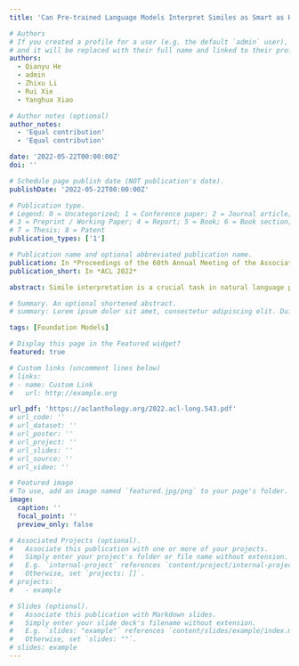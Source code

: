 ```yaml
---
title: 'Can Pre-trained Language Models Interpret Similes as Smart as Human?'

# Authors
# If you created a profile for a user (e.g. the default `admin` user), write the username (folder name) here
# and it will be replaced with their full name and linked to their profile.
authors:
  - Qianyu He
  - admin
  - Zhixu Li
  - Rui Xie
  - Yanghua Xiao

# Author notes (optional)
author_notes:
  - 'Equal contribution'
  - 'Equal contribution'

date: '2022-05-22T00:00:00Z'
doi: ''

# Schedule page publish date (NOT publication's date).
publishDate: '2022-05-22T00:00:00Z'

# Publication type.
# Legend: 0 = Uncategorized; 1 = Conference paper; 2 = Journal article;
# 3 = Preprint / Working Paper; 4 = Report; 5 = Book; 6 = Book section;
# 7 = Thesis; 8 = Patent
publication_types: ['1']

# Publication name and optional abbreviated publication name.
publication: In *Proceedings of the 60th Annual Meeting of the Association for Computational Linguistics*
publication_short: In *ACL 2022*

abstract: Simile interpretation is a crucial task in natural language processing. Nowadays, pre-trained language models (PLMs) have achieved stateof-the-art performance on many tasks. However, it remains under-explored whether PLMs can interpret similes or not. In this paper, we investigate the ability of PLMs in simile interpretation by designing a novel task named Simile Property Probing, i.e., to let the PLMs infer the shared properties of similes. We construct our simile property probing datasets from both general textual corpora and humandesigned questions, containing 1,633 examples covering seven main categories. Our empirical study based on the constructed datasets shows that PLMs can infer similes’ shared properties while still underperforming humans. To bridge the gap with human performance, we additionally design a knowledge-enhanced training objective by incorporating the simile knowledge into PLMs via knowledge embedding methods. Our method results in a gain of 8.58% in the probing task and 1.37% in the downstream task of sentiment classification.

# Summary. An optional shortened abstract.
# summary: Lorem ipsum dolor sit amet, consectetur adipiscing elit. Duis posuere tellus ac convallis placerat. Proin tincidunt magna sed ex sollicitudin condimentum.

tags: [Foundation Models]

# Display this page in the Featured widget?
featured: true

# Custom links (uncomment lines below)
# links:
# - name: Custom Link
#   url: http://example.org

url_pdf: 'https://aclanthology.org/2022.acl-long.543.pdf'
# url_code: ''
# url_dataset: ''
# url_poster: ''
# url_project: ''
# url_slides: ''
# url_source: ''
# url_video: ''

# Featured image
# To use, add an image named `featured.jpg/png` to your page's folder.
image:
  caption: ''
  focal_point: ''
  preview_only: false

# Associated Projects (optional).
#   Associate this publication with one or more of your projects.
#   Simply enter your project's folder or file name without extension.
#   E.g. `internal-project` references `content/project/internal-project/index.md`.
#   Otherwise, set `projects: []`.
# projects:
#   - example

# Slides (optional).
#   Associate this publication with Markdown slides.
#   Simply enter your slide deck's filename without extension.
#   E.g. `slides: "example"` references `content/slides/example/index.md`.
#   Otherwise, set `slides: ""`.
# slides: example
---
```


<!-- {{% callout note %}}
Click the _Cite_ button above to demo the feature to enable visitors to import publication metadata into their reference management software.
{{% /callout %}}

{{% callout note %}}
Create your slides in Markdown - click the _Slides_ button to check out the example.
{{% /callout %}}
 -->
<!-- Supplementary notes can be added here, including [code, math, and images](https://wowchemy.com/docs/writing-markdown-latex/). -->
